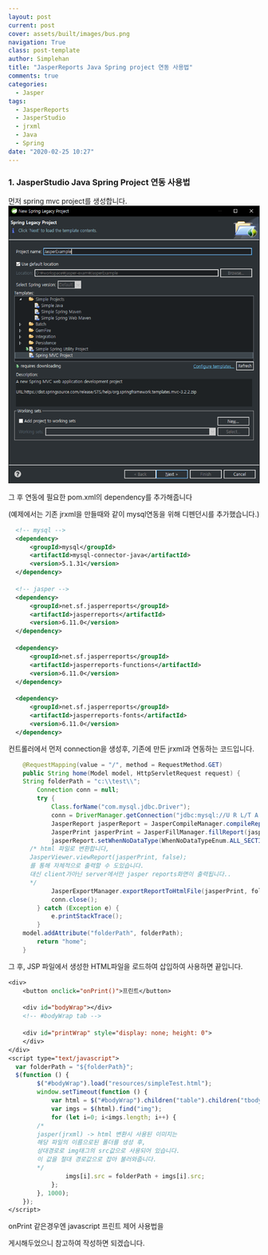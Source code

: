 ```yaml
---
layout: post
current: post
cover: assets/built/images/bus.png
navigation: True
class: post-template
author: Simplehan
title: "JasperReports Java Spring project 연동 사용법"
comments: true
categories:
  - Jasper
tags:
  - JasperReports
  - JasperStudio
  - jrxml
  - Java
  - Spring
date: "2020-02-25 10:27"
---
```


### 1. JasperStudio Java Spring Project 연동 사용법

먼저 spring mvc project를 생성합니다.
![img](\assets\built\images\jasper\20200225165313_048_STS.png)

그 후 연동에 필요한 pom.xml의 dependency를 추가해줍니다

(예제에서는 기존 jrxml을 만들때와 같이 mysql연동을 위해 디펜던시를 추가했습니다.)
```xml
  <!-- mysql -->
  <dependency>
      <groupId>mysql</groupId>
      <artifactId>mysql-connector-java</artifactId>
      <version>5.1.31</version>
  </dependency>

  <!-- jasper -->
  <dependency>
      <groupId>net.sf.jasperreports</groupId>
      <artifactId>jasperreports</artifactId>
      <version>6.11.0</version>
  </dependency>

  <dependency>
      <groupId>net.sf.jasperreports</groupId>
      <artifactId>jasperreports-functions</artifactId>
      <version>6.11.0</version>
  </dependency>

  <dependency>
      <groupId>net.sf.jasperreports</groupId>
      <artifactId>jasperreports-fonts</artifactId>
      <version>6.11.0</version>
  </dependency>
```

컨트롤러에서 먼저 connection을 생성후, 기존에 만든 jrxml과 연동하는 코드입니다.

```java
	@RequestMapping(value = "/", method = RequestMethod.GET)
	public String home(Model model, HttpServletRequest request) {
    String folderPath = "c:\\test\\";
		Connection conn = null;
		try {
			Class.forName("com.mysql.jdbc.Driver");
			conn = DriverManager.getConnection("jdbc:mysql://U R L/T A B L E", "U S E R", "P A S S W O R D");
			JasperReport jasperReport = JasperCompileManager.compileReport(folderPath+"simpleTest.jrxml");
			JasperPrint jasperPrint = JasperFillManager.fillReport(jasperReport, null, conn);
			jasperReport.setWhenNoDataType(WhenNoDataTypeEnum.ALL_SECTIONS_NO_DETAIL);
      /* html 파일로 변환합니다, 
      JasperViewer.viewReport(jasperPrint, false);
      를 통해 자체적으로 출력할 수 도있습니다.
      대신 client가아닌 server에서만 jasper reports화면이 출력됩니다..
      */
			JasperExportManager.exportReportToHtmlFile(jasperPrint, folderPath+"simpleTest.html");
			conn.close();
		} catch (Exception e) {
			e.printStackTrace();
		}		
    model.addAttribute("folderPath", folderPath);
		return "home";
	}
```

그 후, JSP 파일에서 생성한 HTML파일을 로드하여 삽입하여 사용하면 끝입니다.

```jsp
<div>
	<button onclick="onPrint()">프린트</button>
	
	<div id="bodyWrap"></div>
	<!-- #bodyWrap tab -->
	
	<div id="printWrap" style="display: none; height: 0">
	</div>
</div>
<script type="text/javascript">
  var folderPath = "${folderPath}";
  $(function () {
		$("#bodyWrap").load("resources/simpleTest.html");
		window.setTimeout(function () {
			var html = $("#bodyWrap").children("table").children("tbody").children("tr").children("td")[1];
			var imgs = $(html).find("img");
			for (let i=0; i<imgs.length; i++) {
        /*
        jasper(jrxml) -> html 변환시 사용된 이미지는 
        해당 파일의 이름으로된 폴더를 생성 후, 
        상대경로로 img태그의 src값으로 사용되어 있습니다.
        이 값을 절대 경로값으로 잡아 불러와줍니다.
        */
				imgs[i].src = folderPath + imgs[i].src;
			};
	    }, 1000);
	});
</script>
```

onPrint 같은경우엔 javascript 프린트 제어 사용법을

게시해두었으니 참고하여 작성하면 되겠습니다.
